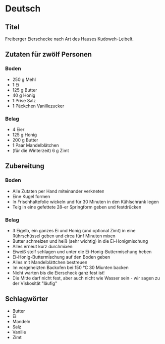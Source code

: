 # Deutsch

## Titel

Freiberger Eierschecke nach Art des Hauses Kudoweh-Leibelt.

## Zutaten für zwölf Personen

### Boden

* 250 g Mehl
* 1 Ei
* 125 g Butter
* 40 g Honig
* 1 Prise Salz
* 1 Päckchen Vanillezucker

### Belag

* 4 Eier
* 125 g Honig
* 200 g Butter
* 1 Paar Mandelblätchen
* (für die Winterzeit) 6 g Zimt

## Zubereitung

### Boden

* Alle Zutaten per Hand miteinander verkneten
* Eine Kugel formen
* In Frischhaltefolie wickeln und für 30 Minuten in den Kühlschrank legen
* Teig in eine gefettete 28-er Springform geben und festdrücken

### Belag

* 3 Eigelb, ein ganzes Ei und Honig (und optional Zimt) in eine Rührschüssel geben und circa fünf Minuten mixen
* Butter schmelzen und heiß (sehr wichtig) in die Ei-Honigmischung
* Alles erneut kurz durchmixen
* Eiweiß steif schlagen und unter die Ei-Honig-Buttermischung heben
* Ei-Honig-Buttermischung auf den Boden geben
* Alles mit Mandelblättchen bestreuen
* Im vorgeheizten Backofen bei 150 °C 30 Miunten backen
* Nicht warten bis die Eierscheck ganz fest ist!
* Die Mitte darf nicht fest, aber auch nicht wie Wasser sein - wir sagen zu der Viskosität "läufig"

## Schlagwörter

* Butter
* Ei
* Mandeln
* Salz
* Vanille
* Zimt

